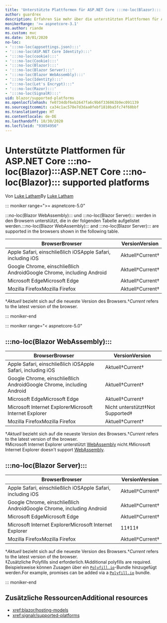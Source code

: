 ```yaml
---
title: 'Unterstützte Plattformen für ASP.NET Core :::no-loc(Blazor):::'
author: guardrex
description: Erfahren Sie mehr über die unterstützten Plattformen für ASP.NET Core :::no-loc(Blazor):::.
monikerRange: '>= aspnetcore-3.1'
ms.author: riande
ms.custom: mvc
ms.date: 10/01/2020
no-loc:
- ':::no-loc(appsettings.json):::'
- ':::no-loc(ASP.NET Core Identity):::'
- ':::no-loc(cookie):::'
- ':::no-loc(Cookie):::'
- ':::no-loc(Blazor):::'
- ':::no-loc(Blazor Server):::'
- ':::no-loc(Blazor WebAssembly):::'
- ':::no-loc(Identity):::'
- ":::no-loc(Let's Encrypt):::"
- ':::no-loc(Razor):::'
- ':::no-loc(SignalR):::'
uid: blazor/supported-platforms
ms.openlocfilehash: fe0734dbf6eb2647fa6c9b6f336063b9ec091139
ms.sourcegitcommit: ca34c1ac578e7d3daa0febf1810ba5fc74f60bbf
ms.translationtype: HT
ms.contentlocale: de-DE
ms.lasthandoff: 10/30/2020
ms.locfileid: "93054956"
---
```

# <a name="aspnet-core-no-locblazor-supported-platforms"></a><span data-ttu-id="164d2-103">Unterstützte Plattformen für ASP.NET Core :::no-loc(Blazor):::</span><span class="sxs-lookup"><span data-stu-id="164d2-103">ASP.NET Core :::no-loc(Blazor)::: supported platforms</span></span>

<span data-ttu-id="164d2-104">Von [Luke Latham](https://github.com/guardrex)</span><span class="sxs-lookup"><span data-stu-id="164d2-104">By [Luke Latham](https://github.com/guardrex)</span></span>

::: moniker range=">= aspnetcore-5.0"

<span data-ttu-id="164d2-105">:::no-loc(Blazor WebAssembly)::: und :::no-loc(Blazor Server)::: werden in den Browsern unterstützt, die in der folgenden Tabelle aufgelistet werden.</span><span class="sxs-lookup"><span data-stu-id="164d2-105">:::no-loc(Blazor WebAssembly)::: and :::no-loc(Blazor Server)::: are supported in the browsers shown in the following table.</span></span>

| <span data-ttu-id="164d2-106">Browser</span><span class="sxs-lookup"><span data-stu-id="164d2-106">Browser</span></span>                          | <span data-ttu-id="164d2-107">Version</span><span class="sxs-lookup"><span data-stu-id="164d2-107">Version</span></span>         |
| -------------------------------- | --------------- |
| <span data-ttu-id="164d2-108">Apple Safari, einschließlich iOS</span><span class="sxs-lookup"><span data-stu-id="164d2-108">Apple Safari, including iOS</span></span>      | <span data-ttu-id="164d2-109">Aktuell&dagger;</span><span class="sxs-lookup"><span data-stu-id="164d2-109">Current&dagger;</span></span> |
| <span data-ttu-id="164d2-110">Google Chrome, einschließlich Android</span><span class="sxs-lookup"><span data-stu-id="164d2-110">Google Chrome, including Android</span></span> | <span data-ttu-id="164d2-111">Aktuell&dagger;</span><span class="sxs-lookup"><span data-stu-id="164d2-111">Current&dagger;</span></span> |
| <span data-ttu-id="164d2-112">Microsoft Edge</span><span class="sxs-lookup"><span data-stu-id="164d2-112">Microsoft Edge</span></span>                   | <span data-ttu-id="164d2-113">Aktuell&dagger;</span><span class="sxs-lookup"><span data-stu-id="164d2-113">Current&dagger;</span></span> |
| <span data-ttu-id="164d2-114">Mozilla Firefox</span><span class="sxs-lookup"><span data-stu-id="164d2-114">Mozilla Firefox</span></span>                  | <span data-ttu-id="164d2-115">Aktuell&dagger;</span><span class="sxs-lookup"><span data-stu-id="164d2-115">Current&dagger;</span></span> |  

<span data-ttu-id="164d2-116">&dagger;*Aktuell* bezieht sich auf die neueste Version des Browsers.</span><span class="sxs-lookup"><span data-stu-id="164d2-116">&dagger;*Current* refers to the latest version of the browser.</span></span>  

::: moniker-end

::: moniker range="< aspnetcore-5.0"

## :::no-loc(Blazor WebAssembly):::

| <span data-ttu-id="164d2-117">Browser</span><span class="sxs-lookup"><span data-stu-id="164d2-117">Browser</span></span>                          | <span data-ttu-id="164d2-118">Version</span><span class="sxs-lookup"><span data-stu-id="164d2-118">Version</span></span>               |
| -------------------------------- | --------------------- |
| <span data-ttu-id="164d2-119">Apple Safari, einschließlich iOS</span><span class="sxs-lookup"><span data-stu-id="164d2-119">Apple Safari, including iOS</span></span>      | <span data-ttu-id="164d2-120">Aktuell&dagger;</span><span class="sxs-lookup"><span data-stu-id="164d2-120">Current&dagger;</span></span>       |
| <span data-ttu-id="164d2-121">Google Chrome, einschließlich Android</span><span class="sxs-lookup"><span data-stu-id="164d2-121">Google Chrome, including Android</span></span> | <span data-ttu-id="164d2-122">Aktuell&dagger;</span><span class="sxs-lookup"><span data-stu-id="164d2-122">Current&dagger;</span></span>       |
| <span data-ttu-id="164d2-123">Microsoft Edge</span><span class="sxs-lookup"><span data-stu-id="164d2-123">Microsoft Edge</span></span>                   | <span data-ttu-id="164d2-124">Aktuell&dagger;</span><span class="sxs-lookup"><span data-stu-id="164d2-124">Current&dagger;</span></span>       |
| <span data-ttu-id="164d2-125">Microsoft Internet Explorer</span><span class="sxs-lookup"><span data-stu-id="164d2-125">Microsoft Internet Explorer</span></span>      | <span data-ttu-id="164d2-126">Nicht unterstützt&Dagger;</span><span class="sxs-lookup"><span data-stu-id="164d2-126">Not Supported&Dagger;</span></span> |
| <span data-ttu-id="164d2-127">Mozilla Firefox</span><span class="sxs-lookup"><span data-stu-id="164d2-127">Mozilla Firefox</span></span>                  | <span data-ttu-id="164d2-128">Aktuell&dagger;</span><span class="sxs-lookup"><span data-stu-id="164d2-128">Current&dagger;</span></span>       |  

<span data-ttu-id="164d2-129">&dagger;*Aktuell* bezieht sich auf die neueste Version des Browsers.</span><span class="sxs-lookup"><span data-stu-id="164d2-129">&dagger;*Current* refers to the latest version of the browser.</span></span>  
<span data-ttu-id="164d2-130">&Dagger;Microsoft Internet Explorer unterstützt [WebAssembly](https://webassembly.org) nicht.</span><span class="sxs-lookup"><span data-stu-id="164d2-130">&Dagger;Microsoft Internet Explorer doesn't support [WebAssembly](https://webassembly.org).</span></span>

## :::no-loc(Blazor Server):::

| <span data-ttu-id="164d2-131">Browser</span><span class="sxs-lookup"><span data-stu-id="164d2-131">Browser</span></span>                          | <span data-ttu-id="164d2-132">Version</span><span class="sxs-lookup"><span data-stu-id="164d2-132">Version</span></span>         |
| -------------------------------- | --------------- |
| <span data-ttu-id="164d2-133">Apple Safari, einschließlich iOS</span><span class="sxs-lookup"><span data-stu-id="164d2-133">Apple Safari, including iOS</span></span>      | <span data-ttu-id="164d2-134">Aktuell&dagger;</span><span class="sxs-lookup"><span data-stu-id="164d2-134">Current&dagger;</span></span> |
| <span data-ttu-id="164d2-135">Google Chrome, einschließlich Android</span><span class="sxs-lookup"><span data-stu-id="164d2-135">Google Chrome, including Android</span></span> | <span data-ttu-id="164d2-136">Aktuell&dagger;</span><span class="sxs-lookup"><span data-stu-id="164d2-136">Current&dagger;</span></span> |
| <span data-ttu-id="164d2-137">Microsoft Edge</span><span class="sxs-lookup"><span data-stu-id="164d2-137">Microsoft Edge</span></span>                   | <span data-ttu-id="164d2-138">Aktuell&dagger;</span><span class="sxs-lookup"><span data-stu-id="164d2-138">Current&dagger;</span></span> |
| <span data-ttu-id="164d2-139">Microsoft Internet Explorer</span><span class="sxs-lookup"><span data-stu-id="164d2-139">Microsoft Internet Explorer</span></span>      | <span data-ttu-id="164d2-140">11&Dagger;</span><span class="sxs-lookup"><span data-stu-id="164d2-140">11&Dagger;</span></span>      |
| <span data-ttu-id="164d2-141">Mozilla Firefox</span><span class="sxs-lookup"><span data-stu-id="164d2-141">Mozilla Firefox</span></span>                  | <span data-ttu-id="164d2-142">Aktuell&dagger;</span><span class="sxs-lookup"><span data-stu-id="164d2-142">Current&dagger;</span></span> |

<span data-ttu-id="164d2-143">&dagger;*Aktuell* bezieht sich auf die neueste Version des Browsers.</span><span class="sxs-lookup"><span data-stu-id="164d2-143">&dagger;*Current* refers to the latest version of the browser.</span></span>  
<span data-ttu-id="164d2-144">&Dagger;Zusätzliche Polyfills sind erforderlich.</span><span class="sxs-lookup"><span data-stu-id="164d2-144">&Dagger;Additional polyfills are required.</span></span> <span data-ttu-id="164d2-145">Beispielsweise können Zusagen über ein [`Polyfill.io`](https://polyfill.io/v3/)-Bundle hinzugefügt werden.</span><span class="sxs-lookup"><span data-stu-id="164d2-145">For example, promises can be added via a [`Polyfill.io`](https://polyfill.io/v3/) bundle.</span></span>

::: moniker-end

## <a name="additional-resources"></a><span data-ttu-id="164d2-146">Zusätzliche Ressourcen</span><span class="sxs-lookup"><span data-stu-id="164d2-146">Additional resources</span></span>

* <xref:blazor/hosting-models>
* <xref:signalr/supported-platforms>
